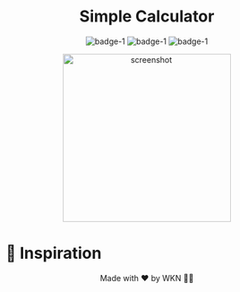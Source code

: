 

<div  align='center'>
 <h1 align='center'> Simple Calculator</h1>

![badge-1](https://img.shields.io/badge/Dart-Flutter-blue)
![badge-1](https://img.shields.io/badge/Languages-+2-yellow)
![badge-1](https://img.shields.io/badge/Version-1.0.0-blue?logo=github&style=social)

</div>

<div  align='center'>
<image src='./1.jpg' alt='screenshot' width="300px"/> 
</div>

# :thought_balloon: Inspiration


<p align='center'> Made with ❤️ by WKN 👋🏻 </p>

